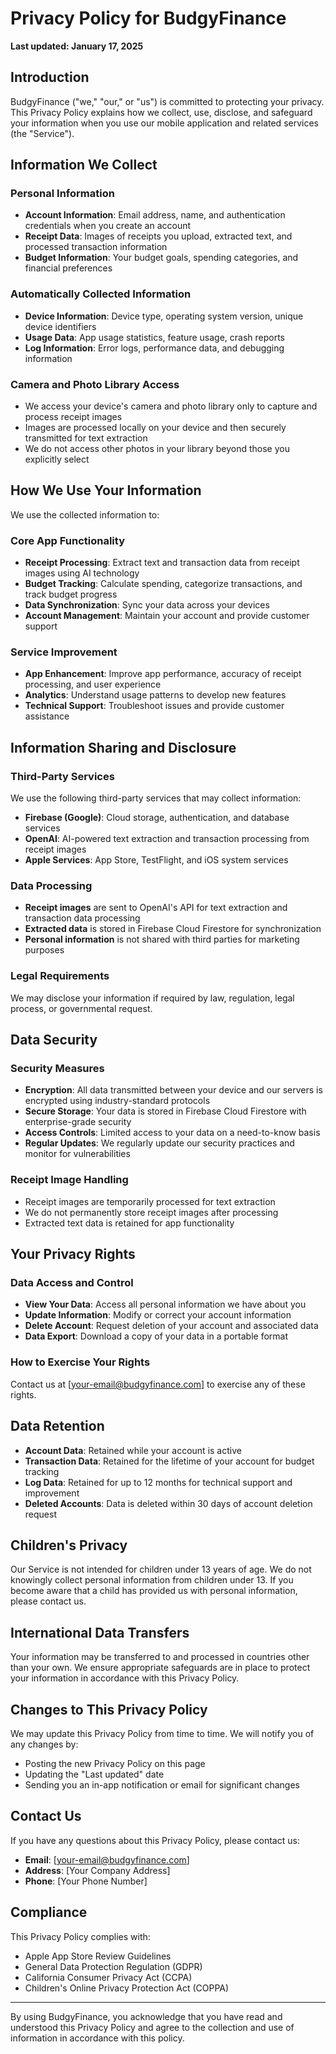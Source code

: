 # Privacy Policy for BudgyFinance

**Last updated: January 17, 2025**

## Introduction

BudgyFinance ("we," "our," or "us") is committed to protecting your privacy. This Privacy Policy explains how we collect, use, disclose, and safeguard your information when you use our mobile application and related services (the "Service").

## Information We Collect

### Personal Information
- **Account Information**: Email address, name, and authentication credentials when you create an account
- **Receipt Data**: Images of receipts you upload, extracted text, and processed transaction information
- **Budget Information**: Your budget goals, spending categories, and financial preferences

### Automatically Collected Information
- **Device Information**: Device type, operating system version, unique device identifiers
- **Usage Data**: App usage statistics, feature usage, crash reports
- **Log Information**: Error logs, performance data, and debugging information

### Camera and Photo Library Access
- We access your device's camera and photo library only to capture and process receipt images
- Images are processed locally on your device and then securely transmitted for text extraction
- We do not access other photos in your library beyond those you explicitly select

## How We Use Your Information

We use the collected information to:

### Core App Functionality
- **Receipt Processing**: Extract text and transaction data from receipt images using AI technology
- **Budget Tracking**: Calculate spending, categorize transactions, and track budget progress
- **Data Synchronization**: Sync your data across your devices
- **Account Management**: Maintain your account and provide customer support

### Service Improvement
- **App Enhancement**: Improve app performance, accuracy of receipt processing, and user experience
- **Analytics**: Understand usage patterns to develop new features
- **Technical Support**: Troubleshoot issues and provide customer assistance

## Information Sharing and Disclosure

### Third-Party Services
We use the following third-party services that may collect information:

- **Firebase (Google)**: Cloud storage, authentication, and database services
- **OpenAI**: AI-powered text extraction and transaction processing from receipt images
- **Apple Services**: App Store, TestFlight, and iOS system services

### Data Processing
- **Receipt images** are sent to OpenAI's API for text extraction and transaction data processing
- **Extracted data** is stored in Firebase Cloud Firestore for synchronization
- **Personal information** is not shared with third parties for marketing purposes

### Legal Requirements
We may disclose your information if required by law, regulation, legal process, or governmental request.

## Data Security

### Security Measures
- **Encryption**: All data transmitted between your device and our servers is encrypted using industry-standard protocols
- **Secure Storage**: Your data is stored in Firebase Cloud Firestore with enterprise-grade security
- **Access Controls**: Limited access to your data on a need-to-know basis
- **Regular Updates**: We regularly update our security practices and monitor for vulnerabilities

### Receipt Image Handling
- Receipt images are temporarily processed for text extraction
- We do not permanently store receipt images after processing
- Extracted text data is retained for app functionality

## Your Privacy Rights

### Data Access and Control
- **View Your Data**: Access all personal information we have about you
- **Update Information**: Modify or correct your account information
- **Delete Account**: Request deletion of your account and associated data
- **Data Export**: Download a copy of your data in a portable format

### How to Exercise Your Rights
Contact us at [your-email@budgyfinance.com] to exercise any of these rights.

## Data Retention

- **Account Data**: Retained while your account is active
- **Transaction Data**: Retained for the lifetime of your account for budget tracking
- **Log Data**: Retained for up to 12 months for technical support and improvement
- **Deleted Accounts**: Data is deleted within 30 days of account deletion request

## Children's Privacy

Our Service is not intended for children under 13 years of age. We do not knowingly collect personal information from children under 13. If you become aware that a child has provided us with personal information, please contact us.

## International Data Transfers

Your information may be transferred to and processed in countries other than your own. We ensure appropriate safeguards are in place to protect your information in accordance with this Privacy Policy.

## Changes to This Privacy Policy

We may update this Privacy Policy from time to time. We will notify you of any changes by:
- Posting the new Privacy Policy on this page
- Updating the "Last updated" date
- Sending you an in-app notification or email for significant changes

## Contact Us

If you have any questions about this Privacy Policy, please contact us:

- **Email**: [your-email@budgyfinance.com]
- **Address**: [Your Company Address]
- **Phone**: [Your Phone Number]

## Compliance

This Privacy Policy complies with:
- Apple App Store Review Guidelines
- General Data Protection Regulation (GDPR)
- California Consumer Privacy Act (CCPA)
- Children's Online Privacy Protection Act (COPPA)

---

By using BudgyFinance, you acknowledge that you have read and understood this Privacy Policy and agree to the collection and use of information in accordance with this policy.
